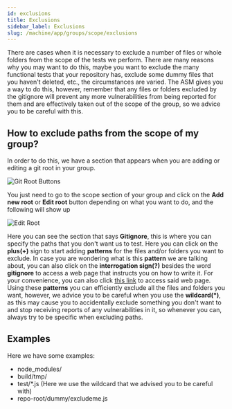 ```yaml
---
id: exclusions
title: Exclusions
sidebar_label: Exclusions
slug: /machine/app/groups/scope/exclusions
---
```


There are cases
when it is necessary
to exclude a number of files
or whole folders
from the scope
of the tests we perform.
There are many reasons
why you may want to do this,
maybe you want to exclude
the many functional tests
that your repository has,
exclude some dummy files
that you haven't deleted,
etc.,
the circumstances are varied.
The ASM gives you a way to do this,
however,
remember that any files or folders
excluded by the gitignore
will prevent any more vulnerabilities
from being reported for them
and are effectively taken out
of the scope of the group,
so we advice you
to be careful with this.

## How to exclude paths from the scope of my group?

In order to do this,
we have a section
that appears
when you are adding or editing
a git root in your group.

![Git Root Buttons](https://res.cloudinary.com/fluid-attacks/image/upload/v1622211880/docs/web/groups/scope/git_root_buttons_pviqnf.webp)

You just need to go
to the scope section of your group
and click on the **Add new root**
or **Edit root** button
depending on what you want to do,
and the following will show up

![Edit Root](https://res.cloudinary.com/fluid-attacks/image/upload/v1622211880/docs/web/groups/scope/edit_root_whbob4.webp)

Here you can see
the section that says **Gitignore**,
this is where you can specify
the paths that you don't want us to test.
Here you can click
on the **plus(+)** sign
to start adding **patterns**
for the files and/or folders
you want to exclude.
In case you are wondering
what is this **pattern**
we are talking about,
you can also click
on the **interrogation sign(?)**
besides the word **gitignore**
to access a web page
that instructs you on how to write it.
For your convenience,
you can also click
[this link](https://mirrors.edge.kernel.org/pub/software/scm/git/docs/gitignore.html#_pattern_format)
to access said web page.
Using these **patterns**
you can efficiently exclude
all the files and folders you want,
however,
we advice you to be careful
when you use the **wildcard(*)**,
as this may cause you to accidentally exclude
something you don't want to
and stop receiving reports
of any vulnerabilities in it,
so whenever you can,
always try to be specific
when excluding paths.

## Examples

Here we have some examples:

- node_modules/
- build/tmp/
- test/*.js (Here we use the wildcard that we advised you to be careful with)
- repo-root/dummy/excludeme.js
